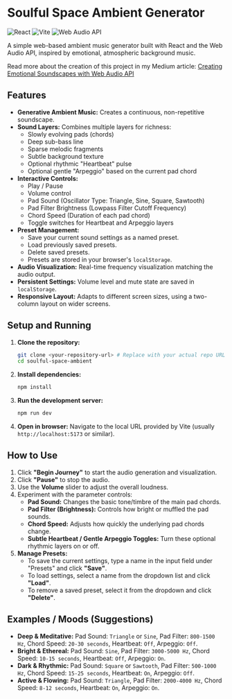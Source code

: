 # Soulful Space Ambient Generator

![React](https://img.shields.io/badge/react-%2320232a.svg?style=for-the-badge&logo=react&logoColor=%2361DAFB)
![Vite](https://img.shields.io/badge/vite-%23646CFF.svg?style=for-the-badge&logo=vite&logoColor=white)
![Web Audio API](https://img.shields.io/badge/Web%20Audio%20API-orange?style=for-the-badge)

A simple web-based ambient music generator built with React and the Web Audio API, inspired by emotional, atmospheric background music.

Read more about the creation of this project in my Medium article: [Creating Emotional Soundscapes with Web Audio API](https://medium.com/@saintdoresh/creating-emotional-soundscapes-with-web-audio-api-4bd9a011c22b)

## Features

*   **Generative Ambient Music:** Creates a continuous, non-repetitive soundscape.
*   **Sound Layers:** Combines multiple layers for richness:
    *   Slowly evolving pads (chords)
    *   Deep sub-bass line
    *   Sparse melodic fragments
    *   Subtle background texture
    *   Optional rhythmic "Heartbeat" pulse
    *   Optional gentle "Arpeggio" based on the current pad chord
*   **Interactive Controls:**
    *   Play / Pause
    *   Volume control
    *   Pad Sound (Oscillator Type: Triangle, Sine, Square, Sawtooth)
    *   Pad Filter Brightness (Lowpass Filter Cutoff Frequency)
    *   Chord Speed (Duration of each pad chord)
    *   Toggle switches for Heartbeat and Arpeggio layers
*   **Preset Management:**
    *   Save your current sound settings as a named preset.
    *   Load previously saved presets.
    *   Delete saved presets.
    *   Presets are stored in your browser's `localStorage`.
*   **Audio Visualization:** Real-time frequency visualization matching the audio output.
*   **Persistent Settings:** Volume level and mute state are saved in `localStorage`.
*   **Responsive Layout:** Adapts to different screen sizes, using a two-column layout on wider screens.

## Setup and Running

1.  **Clone the repository:**
    ```bash
    git clone <your-repository-url> # Replace with your actual repo URL
    cd soulful-space-ambient
    ```
2.  **Install dependencies:**
    ```bash
    npm install
    ```
3.  **Run the development server:**
    ```bash
    npm run dev
    ```
4.  **Open in browser:** Navigate to the local URL provided by Vite (usually `http://localhost:5173` or similar).

## How to Use

1.  Click **"Begin Journey"** to start the audio generation and visualization.
2.  Click **"Pause"** to stop the audio.
3.  Use the **Volume** slider to adjust the overall loudness.
4.  Experiment with the parameter controls:
    *   **Pad Sound:** Changes the basic tone/timbre of the main pad chords.
    *   **Pad Filter (Brightness):** Controls how bright or muffled the pad sounds.
    *   **Chord Speed:** Adjusts how quickly the underlying pad chords change.
    *   **Subtle Heartbeat / Gentle Arpeggio Toggles:** Turn these optional rhythmic layers on or off.
5.  **Manage Presets:**
    *   To save the current settings, type a name in the input field under "Presets" and click **"Save"**.
    *   To load settings, select a name from the dropdown list and click **"Load"**.
    *   To remove a saved preset, select it from the dropdown and click **"Delete"**.

## Examples / Moods (Suggestions)

*   **Deep & Meditative:** Pad Sound: `Triangle` or `Sine`, Pad Filter: `800-1500 Hz`, Chord Speed: `20-30 seconds`, Heartbeat: `Off`, Arpeggio: `Off`.
*   **Bright & Ethereal:** Pad Sound: `Sine`, Pad Filter: `3000-5000 Hz`, Chord Speed: `10-15 seconds`, Heartbeat: `Off`, Arpeggio: `On`.
*   **Dark & Rhythmic:** Pad Sound: `Square` or `Sawtooth`, Pad Filter: `500-1000 Hz`, Chord Speed: `15-25 seconds`, Heartbeat: `On`, Arpeggio: `Off`.
*   **Active & Flowing:** Pad Sound: `Triangle`, Pad Filter: `2000-4000 Hz`, Chord Speed: `8-12 seconds`, Heartbeat: `On`, Arpeggio: `On`.
